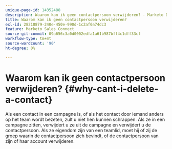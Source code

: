 ```yaml
---
unique-page-id: 14352488
description: Waarom kan ik geen contactpersoon verwijderen? - Marketo Docs - Productdocumentatie
title: Waarom kan ik geen contactpersoon verwijderen?
exl-id: 28218879-240e-450e-990d-1c2af0a74dc3
feature: Marketo Sales Connect
source-git-commit: 09a656c3a0d0002edfa1a61b987bff4c1dff33cf
workflow-type: tm+mt
source-wordcount: '90'
ht-degree: 0%

---
```


# Waarom kan ik geen contactpersoon verwijderen? {#why-cant-i-delete-a-contact}

Als een contact in een campagne is, of als het contact door iemand anders op het team wordt bezeten, zult u niet hen kunnen schrappen. Als ze in een campagne zitten, verwijdert u ze uit de campagne en verwijdert u de contactpersoon. Als ze eigendom zijn van een teamlid, moet hij of zij de groep waarin de contactpersoon zich bevindt, of de contactpersoon van zijn of haar account verwijderen.
